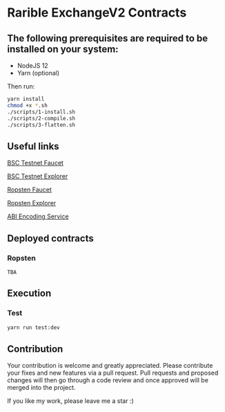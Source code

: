 # Rarible ExchangeV2 Contracts

## The following prerequisites are required to be installed on your system:

- NodeJS 12
- Yarn (optional)

Then run:

```sh
yarn install
chmod +x *.sh
./scripts/1-install.sh
./scripts/2-compile.sh
./scripts/3-flatten.sh
```

## Useful links

[BSC Testnet Faucet](https://testnet.binance.org/faucet-smart)

[BSC Testnet Explorer](https://testnet.bscscan.com/)

[Ropsten Faucet](https://faucet.dimensions.network/)

[Ropsten Explorer](https://ropsten.etherscan.io/)

[ABI Encoding Service](https://abi.hashex.org/)

## Deployed contracts

### Ropsten

    TBA

## Execution

### Test

```sh
yarn run test:dev
```

## Contribution

Your contribution is welcome and greatly appreciated. Please contribute your fixes and new features via a pull request.
Pull requests and proposed changes will then go through a code review and once approved will be merged into the project.

If you like my work, please leave me a star :)
